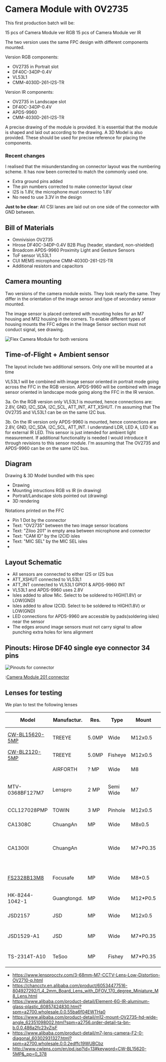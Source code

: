 # Camera Module with OV2735

This first production batch will be:

15 pcs of Camera Module ver RGB
15 pcs of Camera Module ver IR

The two version uses the same FPC design with different components mounted.

Version RGB components:

- OV2735 in Portrait slot
- DF40C-34DP-0.4V
- VL53L1
- CMM-4030D-261-I2S-TR

Version IR components:

- OV2735 in Landscape slot
- DF40C-34DP-0.4V
- APDS-9960
- CMM-4030D-261-I2S-TR

A precise drawing of the module is provided. It is essential that the module is shaped and laid out according to the drawing.
A 3D Model is also provided. These should be used for precise reference for placing the components.


### Recent changes

I realised that the misunderstanding on connector layout was the numbering scheme.
It has now been corrected to match the commonly used one.

* Extra ground pins added
* The pin numbers corrected to make connector layout clear
* I2S is 1.8V, the microphone must connect to 1.8V
* No need to use 3.3V in the design

**Just to be clear**: All CSI lanes are laid out on one side of the connector with GND between.


## Bill of Materials

- Omnivision OV2735
- Hirose DF40C-34DP-0.4V B2B Plug (header, standard, non-shielded)
- Broadcom APDS-9960 Proximity Light and Gesture Sensors
- ToF sensor VL53L1
- CUI MEMS microphone CMM-4030D-261-I2S-TR
- Additional resistors and capacitors


## Camera mounting

Two versions of the camera module exists. They look nearly the same. 
They differ in the orientation of the image sensor and type of secondary sensor mounted.

The image sensor is placed centered with mounting holes for an M7 housing and M12 housing in the corners.
To enable different types of housing mounts the FFC edges in the Image Sensor section must not conduct signal, see drawing.

![Flex Camera Module for both versions](./OV2735-module.png)



## Time-of-Flight + Ambient sensor

The layout include two additional sensors. Only one will be mounted at a time

VL53L1 will be combined with image sensor oriented in portrait mode going across the FFC in the RGB version.
APDS-9960 will be combined with image sensor oriented in landscape mode going along the FFC in the IR version.

3a. On the RGB version only VL53L1 is mounted, hence connections are: 2.8V, GND, I2C_SDA, I2C_SCL, ATT_INT, ATT_XSHUT. 
I'm assuming that The OV2735 and VL53L1 can be on the same I2C bus.

3b. On the IR version only APDS-9960 is mounted, hence connections are 2.8V, GND, I2C_SDA, I2C_SCL, ATT_INT. I understand LDR, LED A, LED K as for external IR LED. This sensor is just intended for ambient light measurement. 
If additional functionality is needed I would introduce it through revisions to this sensor module.
I'm assuming that The OV2735 and APDS-9960 can be on the same I2C bus.


## Diagram

Drawing & 3D Model bundled with this spec

- Drawing
- Mounting intructions RGB vs IR (in drawing)
- Portrait/Landscape slots pointed out (drawing)
- 3D rendering

Notations printed on the FFC

- Pin 1 Dot by the connector
- Text: "OV2735" between the two image sensor locations
- Text: "Ziloo 201" in empty area between microphone and connector
- Text: "CAM ID" by the I2CID isles
- Text: "MIC SEL" by the MIC SEL isles
- 

## Layout Schematic

- All sensors are connected to either I2S or I2S bus
- ATT_XSHUT connected to VL53L1
- ATT_INT connected to VL53L1 GPIO1 & APDS-9960 INT
- VL53L1 and APDS-9960 uses 2.8V
- Isles added to allow Mic. Select to be soldered to HIGH(1.8V) or LOW(GND)
- Isles added to allow I2CID. Select to be soldered to HIGH(1.8V) or LOW(GND)
- LED connections for APDS-9960 are accessble by pads(soldering isles) near the sensor
- The edges around image sensors must not carry signal to allow punching extra holes for lens alignment


## Pinouts: Hirose DF40 single eye connector 34 pins

![Pinouts for connector](./OV2735-module-connector-pinouts.png)

:[Camera Module 201 connector](./CAMERA_MODULE_CONNECTOR_PINOUT.md)


## Lenses for testing

We plan to test the following lenses

| Model           | Manufactur. | Res.   | Type     | Mount    | Sensor   | HFoV | Aperture | Focal   | Bk Focal | Optcl ln  | M.O.D  |Dimensions / Weight   | 
|-----------------|-------------|--------|----------|----------|----------|------|----------|---------|----------|-----------|--------|----------------------|
| [CW-BL15620-5MP](./lenses/CW-BL15620-5MP.jpeg) | TREEYE | 5.0MP | Wide | M12x0.5  | 1 / 3" | 185° | F2.0     | 1.56mm  | 4.3mm    | 21.6mm | 0.2m   | Dia. 20mm * 16mm, 6g, $5, 6G | 
| [CW-BL2120-5MP](http://www.cwlens.com/en/pd.jsp?id=341#_pp=0_330_2) | TREEYE      | 5.0MP  | Fisheye  | M12x0.5 | 1 / 2.5" | 160° | F2.0     | 2.1mm   | 6.9mm    | 20.7mm    | 0.2m   | Φ17.5 x 17.5, 8g, $4.2 | 
|                 | AIRFORTH    | ? MP   | Wide     | M8       | 1 / 3"   | 160° |          | 2.1mm   |          |           |        | Racing Drone $3.75 |
| MTV-0368BF127M7 | Lenspro     | 2 MP   | Semi Wide| M7       | 1 / 2.7" | 97°  | F2.8     | 3.68mm  | 2.01mm   |           | 0.3m   | TTL 9.9mm, Φ10x8.6mm, ~9%, FoV 97°/86.5°/50.5° |
| CCL127028PMP    | TOWIN       | 3 MP   | Pinhole  | M12x0.5  | 1 / 2.7" | 108° | F2.4     | 2.8mm   |          |           | 0.2m   |  TTL 12,  F.O.V. 140°(D) |
| CA1308C         | ChuangAn    | MP     | Wide     | M8x0.5   | 1 / 4"   | 115° | F2.4     | 2mm     | 4.10mm   |           |        | 87° *115° *170°  12*L10.57mm |
| CA1300I         | ChuangAn    |        | Wide     | M7*P0.35 | 1 / 2.5" | 115° | F2.4     | 2.92mm  | 5.26mm   |           | 0.1m   | TTL:13.97mm, 71° *115° *145°, 10*L10.33mm, 5G+IR  |
| [FS2328B13M8](./lenses/FS2328B13M8.png)     | Focusafe    | MP     | Wide     | M8*0.5   | 1 / 3"   | 115° | F2.8     | 2.3mm   | 5.09mm   |           |        | Flange back 4.5mm, max image circle 6.4mm |
| HK-8244-1042-1  | Guangtongd. | MP     | Wide     | M12*P0.5 | 1 / 2.7" | 120° | F1.8     | 3.0mm   | 6.04mm   |           |        | Flange back 5.2mm, 6G+IR |
| JSD2157         | JSD         | MP     | Wide     | M12x0.5  | 1 / 2.7" | 148° | F2.0     | 2.35mm  |          |           |        | 6G, TTL 22mm, Lens diameter 17mm |
| JSD1529-A1      | JSD         | MP     | Wide     | M7*P0.35 | 1 / 2.7" | 124° | F2.0     | 2.8mm   | 2.61mm   |           |        | Diameter 10mm, TTL 11.51mm |
| TS-2314T-A10    | TeSoo       | MP     | Fishey   | M7*P0.35 | 1 / 2.3" | 200° | F2.0     | 1.8mm   |          |           |        | Diameter 10mm, TTL 14mm |


* https://www.lensprocctv.com/3-68mm-M7-CCTV-Lens-Low-Distortion-OV2710-p.html
* https://chancctv.en.alibaba.com/product/60534477516-804927292/1_4_2mm_Board_Lens_with_DFOV_170_degree_Miniature_M8_Lens.html
* https://www.alibaba.com/product-detail/Element-6G-IR-aluminum-glass-plastic_60857424830.html?spm=a2700.wholesale.0.0.55ba6f04EWTHa0
* https://www.alibaba.com/product-detail/m12-mount-OV2735-hd-wide-angle_62351098002.html?spm=a2756.order-detail-ta-bn-b.0.0.486a2fc23vZisF
* https://www.alibaba.com/product-detail/m7-lens-camera-F2-0-diagonal_60302931327.html?spm=a2700.wholesale.0.0.2edffc19WUBCbz
* http://www.cwlens.com/en/pd.jsp?id=13#keyword=CW-BL15620-5MP&_pp=0_378


